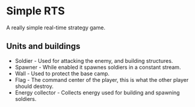 
# Simple RTS

A really simple real-time strategy game.

## Units and buildings

* Soldier - Used for attacking the enemy, and building structures.
* Spawner - While enabled it spawnes soldiers in a constant stream.
* Wall - Used to protect the base camp.
* Flag - The command center of the player, this is what the other player should destroy.
* Energy collector - Collects energy used for building and spawning soldiers.